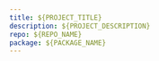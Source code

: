```yaml
---
title: ${PROJECT_TITLE}
description: ${PROJECT_DESCRIPTION}
repo: ${REPO_NAME}
package: ${PACKAGE_NAME}
---
```

